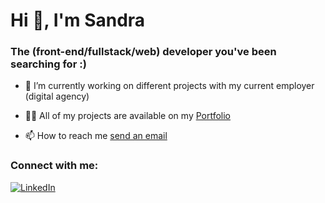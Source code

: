 <h1>Hi 👋, I'm Sandra </h1>
<h3>The (front-end/fullstack/web) developer you've been searching for :) </h3>

- 🔭 I’m currently working on different projects with my current employer (digital agency)

- 👨‍💻 All of my projects are available on my [Portfolio](https://sandrakhalifa.vercel.app/)

- 📫 How to reach me [send an email](mailto:sandrakhaifa02@gmail.com)
<h3 align="left">Connect with me:</h3>
<a href="https://www.linkedin.com/in/sandra-khalifa/" target="_blank"><img src="https://img.shields.io/badge/LinkedIn-%230077B5.svg?&style=flat-square&logo=linkedin&logoColor=white" alt="LinkedIn"></a>
<br><br>
